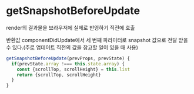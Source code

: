# getSnapshotBeforeUpdate

render의 결과물을 브라우저에 실제로 반영하기 직전에 호출

반환값 componentDidUpdate에서 세 번째 파라미터로 snapshot 값으로 전달 받을 수 있다.(주로 업데이트 직전의 값을 참고할 일이 있을 때 사용)

```js
getSnapshotBeforeUpdate(prevProps, prevState) {
  if(prevState.array !=== this.state.array) {
    const {scrollTop, scrollHeight} = this.list
    return {scrollTop, scrollHeight}
  }
}
```
